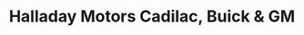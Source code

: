 ---
title: "Halladay Motors Cadilac, Buick & GM"
url: /cheyenne/halladay-motors-cadilac-buick-und-gm/
shop: Autowerkstatt
---